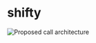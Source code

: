 # shifty

![Proposed call architecture](https://www.lucidchart.com/publicSegments/view/0a6765d0-5b88-426b-86df-20ae3d615281/image.png)
